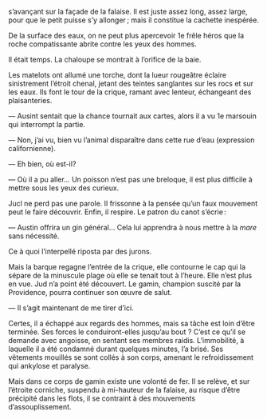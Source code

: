 s’avançant sur la façade de la falaise. Il est juste assez long, assez large,
pour que le petit puisse s’y allonger ; mais il constitue la cachette inespérée.

De la surface des eaux, on ne peut plus apercevoir 1e frêle héros que la
roche compatissante abrite contre les yeux des hommes.

Il était temps. La chaloupe se montrait à l’orifice de la baie.

Les matelots ont allumé une torche, dont la lueur rougeâtre éclaire sinistrement l’étroit chenal, jetant des teintes sanglantes sur les rocs et sur les eaux. Ils font le tour de la crique, ramant avec lenteur, échangeant des plaisanteries.

— Ausint sentait que la chance tournait aux cartes, alors il a vu 1e marsouin
qui interrompt la partie.

— Non, j’ai vu, bien vu l’animal disparaître dans cette rue d’eau (expression californienne).

— Eh bien, où est-il?

— Où il a pu aller… Un poisson n’est pas une breloque, il est plus difficile à mettre sous les yeux des curieux.

Jucl ne perd pas une parole. Il frissonne à la pensée qu’un faux mouvement peut le faire découvrir. Enfin, il respire. Le patron du canot s’écrie :

— Austin offrira un gin général… Cela lui apprendra à nous mettre à la _mare_ sans nécessité.

Ce à quoi l’interpellé riposta par des jurons.

Mais la barque regagne l’entrée de la crique, elle contourne le cap qui la
sépare de la minuscule plage où elle se tenait tout à l’heure. Elle n’est plus en vue. Jud n’a point été découvert. Le gamin, champion suscité par la
Providence, pourra continuer son œuvre de salut.

— Il s’agit maintenant de me tirer d’ici.

Certes, il a échappé aux regards des hommes, mais sa tâche est loin d’être terminée. Ses forces le conduiront-elles jusqu’au bout ? C’est ce qu’il se demande avec angoisse, en sentant ses membres raidis. L’immobilité, à
laquelle il a été condamné durant quelques minutes, l’a brisé. Ses vêtements
mouillés se sont collés à son corps, amenant le refroidissement qui ankylose et paralyse. 

Mais dans ce corps de gamin existe une volonté de fer. Il se relève, et sur
l’étroite corniche, suspendu à mi-hauteur de la falaise, au risque d’être précipité dans les flots, il se contraint à des mouvements d’assouplissement.
